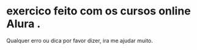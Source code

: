 # exercico feito com os cursos online Alura .
Qualquer erro ou dica por favor dizer, ira me ajudar muito.
